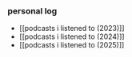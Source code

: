 ### personal log
- [[podcasts i listened to (2023)]]
- [[podcasts i listened to (2024)]]
- [[podcasts i listened to (2025)]]